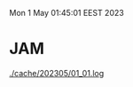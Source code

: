 Mon  1 May 01:45:01 EEST 2023
# JAM
<a href='./cache/202305/01_01.log'>./cache/202305/01_01.log</a>

